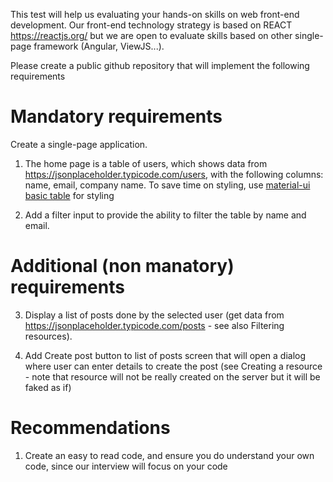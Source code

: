 This test will help us evaluating your hands-on skills on web front-end development. Our front-end technology strategy is based on 
REACT https://reactjs.org/ but we are open to evaluate skills based on other single-page framework (Angular, ViewJS...). 

Please create a public github repository that will implement the following requirements 

# Mandatory requirements

Create a single-page application.

1. The home page is a table of users, which shows data from https://jsonplaceholder.typicode.com/users, with the following columns: name, email, company name. 
To save time on styling, use [material-ui basic table](https://mui.com/material-ui/react-table/#basic-table) for styling

2. Add a filter input to provide the ability to filter the table by name and email.

# Additional (non manatory) requirements

3. Display a list of posts done by the selected user (get data from https://jsonplaceholder.typicode.com/posts - see also Filtering resources). 

4. Add Create post button to list of posts screen that will open a dialog where user can enter details to create the post (see Creating a resource - note that resource will not be really created on the server but it will be faked as if)

# Recommendations
1. Create an easy to read code, and ensure you do understand your own code, since our interview will focus on your code 
